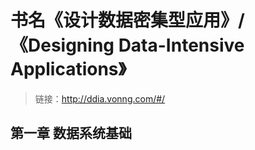 # 书名《设计数据密集型应用》/《Designing Data-Intensive Applications》
> 链接：http://ddia.vonng.com/#/ 
## 第一章 数据系统基础

